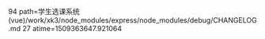 94 path=学生选课系统(vue)/work/xk3/node_modules/express/node_modules/debug/CHANGELOG.md
27 atime=1509363647.921064
